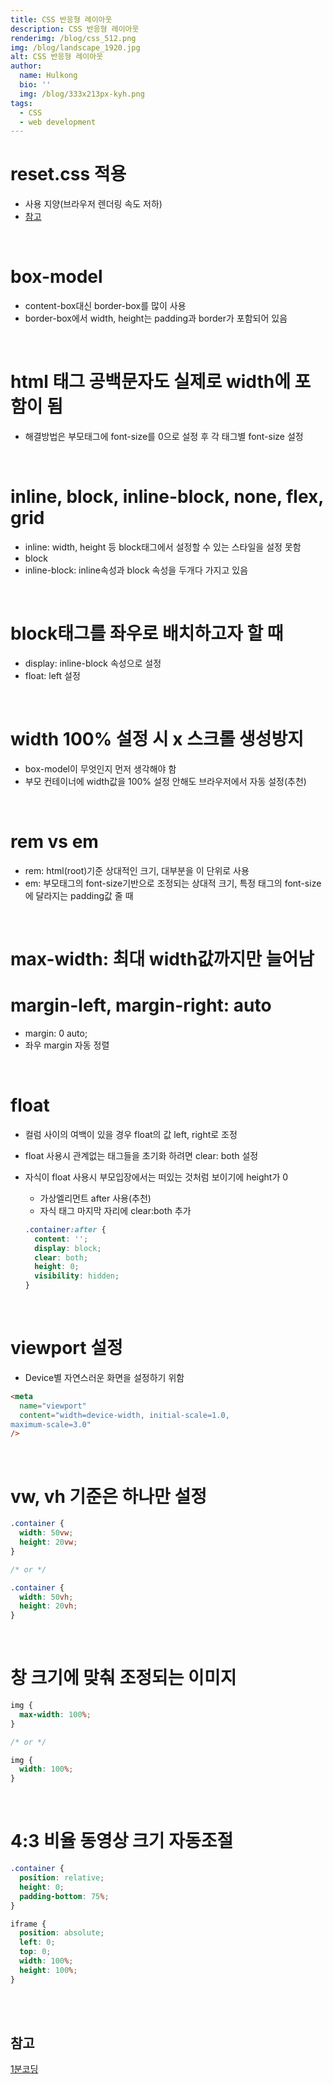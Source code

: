 ```yaml
---
title: CSS 반응형 레이아웃
description: CSS 반응형 레이아웃
renderimg: /blog/css_512.png
img: /blog/landscape_1920.jpg
alt: CSS 반응형 레이아웃
author:
  name: Hulkong
  bio: ''
  img: /blog/333x213px-kyh.png
tags:
  - CSS
  - web development
---
```


# reset.css 적용

- 사용 지양(브라우저 렌더링 속도 저하)
- [참고](https://cssreset.com/scripts/eric-meyer-reset-css/)

<br/>

# box-model

- content-box대신 border-box를 많이 사용
- border-box에서 width, height는 padding과 border가 포함되어 있음

<br/>

# html 태그 공백문자도 실제로 width에 포함이 됨

- 해결방법은 부모태그에 font-size를 0으로 설정 후 각 태그별 font-size 설정

<br/>

# inline, block, inline-block, none, flex, grid

- inline: width, height 등 block태그에서 설정할 수 있는 스타일을 설정 못함
- block
- inline-block: inline속성과 block 속성을 두개다 가지고 있음

<br/>

# block태그를 좌우로 배치하고자 할 때

- display: inline-block 속성으로 설정
- float: left 설정

<br/>

# width 100% 설정 시 x 스크롤 생성방지

- box-model이 무엇인지 먼저 생각해야 함
- 부모 컨테이너에 width값을 100% 설정 안해도 브라우저에서 자동 설정(추천)

<br/>

# rem vs em

- rem: html(root)기준 상대적인 크기, 대부분을 이 단위로 사용
- em: 부모태그의 font-size기반으로 조정되는 상대적 크기, 특정 태그의 font-size에 달라지는 padding값 줄 때

<br/>

# max-width: 최대 width값까지만 늘어남

# margin-left, margin-right: auto

- margin: 0 auto;
- 좌우 margin 자동 정렬

<br/>

# float

- 컬럼 사이의 여백이 있을 경우 float의 값 left, right로 조정
- float 사용시 관계없는 태그들을 초기화 하려면 clear: both 설정
- 자식이 float 사용시 부모입장에서는 떠있는 것처럼 보이기에 height가 0

  - 가상엘리먼트 after 사용(추천)
  - 자식 태그 마지막 자리에 clear:both 추가

  ```css
  .container:after {
    content: '';
    display: block;
    clear: both;
    height: 0;
    visibility: hidden;
  }
  ```

<br/>

# viewport 설정

- Device별 자연스러운 화면을 설정하기 위함

```html
<meta
  name="viewport"
  content="width=device-width, initial-scale=1.0,
maximum-scale=3.0"
/>
```

<br/>

# vw, vh 기준은 하나만 설정

```css
.container {
  width: 50vw;
  height: 20vw;
}

/* or */

.container {
  width: 50vh;
  height: 20vh;
}
```

<br/>

# 창 크기에 맞춰 조정되는 이미지

```css
img {
  max-width: 100%;
}

/* or */

img {
  width: 100%;
}
```

<br/>

# 4:3 비율 동영상 크기 자동조절

```css
.container {
  position: relative;
  height: 0;
  padding-bottom: 75%;
}

iframe {
  position: absolute;
  left: 0;
  top: 0;
  width: 100%;
  height: 100%;
}
```

<br/><br/>

## 참고

[1분코딩](https://www.youtube.com/watch?v=Zny5Vxqk6Mk&t=1633s)
